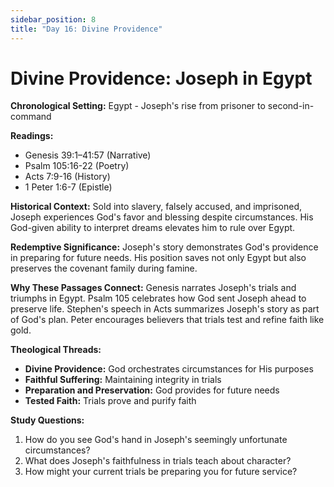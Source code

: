 ```yaml
---
sidebar_position: 8
title: "Day 16: Divine Providence"
---
```


# Divine Providence: Joseph in Egypt

**Chronological Setting:** Egypt - Joseph's rise from prisoner to second-in-command

**Readings:**
- Genesis 39:1–41:57 (Narrative)
- Psalm 105:16-22 (Poetry)
- Acts 7:9-16 (History)
- 1 Peter 1:6-7 (Epistle)

**Historical Context:** Sold into slavery, falsely accused, and imprisoned, Joseph experiences God's favor and blessing despite circumstances. His God-given ability to interpret dreams elevates him to rule over Egypt.

**Redemptive Significance:** Joseph's story demonstrates God's providence in preparing for future needs. His position saves not only Egypt but also preserves the covenant family during famine.

**Why These Passages Connect:** Genesis narrates Joseph's trials and triumphs in Egypt. Psalm 105 celebrates how God sent Joseph ahead to preserve life. Stephen's speech in Acts summarizes Joseph's story as part of God's plan. Peter encourages believers that trials test and refine faith like gold.

**Theological Threads:**
- **Divine Providence:** God orchestrates circumstances for His purposes
- **Faithful Suffering:** Maintaining integrity in trials
- **Preparation and Preservation:** God provides for future needs
- **Tested Faith:** Trials prove and purify faith

**Study Questions:**
1. How do you see God's hand in Joseph's seemingly unfortunate circumstances?
2. What does Joseph's faithfulness in trials teach about character?
3. How might your current trials be preparing you for future service?